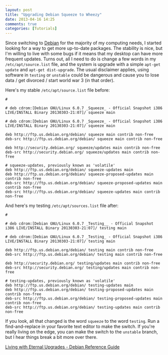 ```yaml
---
layout: post
title: "Upgrading Debian Squeeze to Wheezy"
date: 2013-04-16 14:25
comments: true
categories: [Tutorials]
---
```


Since switching to [Debian](http://samurailink3.com/blog/2013/04/14/distribution-pilgrimage/) for the majority of my computing needs, I started looking for a way to get more up-to-date packages. The stability is nice, but I'm willing to live with some bugs if it means that my desktop can have more frequent updates. Turns out, all I need to do is change a few words in my `/etc/apt/source.list` file, and the system is upgrade with a simple `apt-get update` and `apt-get dist-upgrade`. The usual disclaimer applies, using software in `testing` or `unstable` could be dangerous and cause you to lose data / get divorced / start world war 3 (in that order).

Here's my stable `/etc/apt/source.list` file before:

```
#

# deb cdrom:[Debian GNU/Linux 6.0.7 _Squeeze_ - Official Snapshot i386 LIVE/INSTALL Binary 20130303-21:07]/ squeeze main

# deb cdrom:[Debian GNU/Linux 6.0.7 _Squeeze_ - Official Snapshot i386 LIVE/INSTALL Binary 20130303-21:07]/ squeeze main

deb http://ftp.us.debian.org/debian/ squeeze main contrib non-free
deb-src http://ftp.us.debian.org/debian/ squeeze main contrib non-free

deb http://security.debian.org/ squeeze/updates main contrib non-free
deb-src http://security.debian.org/ squeeze/updates main contrib non-free

# squeeze-updates, previously known as 'volatile'
deb http://ftp.us.debian.org/debian/ squeeze-updates main
deb http://ftp.us.debian.org/debian/ squeeze-proposed-updates main contrib non-free
deb-src http://ftp.us.debian.org/debian/ squeeze-proposed-updates main contrib non-free
deb-src http://ftp.us.debian.org/debian/ squeeze-updates main contrib non-free
```

And here's my testing `/etc/apt/sources.list` file after:

```
#

# deb cdrom:[Debian GNU/Linux 6.0.7 _Testing__ - Official Snapshot i386 LIVE/INSTALL Binary 20130303-21:07]/ testing main

# deb cdrom:[Debian GNU/Linux 6.0.7 _Testing_ - Official Snapshot i386 LIVE/INSTALL Binary 20130303-21:07]/ testing main

deb http://ftp.us.debian.org/debian/ testing main contrib non-free
deb-src http://ftp.us.debian.org/debian/ testing main contrib non-free

deb http://security.debian.org/ testing/updates main contrib non-free
deb-src http://security.debian.org/ testing/updates main contrib non-free

# testing-updates, previously known as 'volatile'
deb http://ftp.us.debian.org/debian/ testing-updates main
deb http://ftp.us.debian.org/debian/ testing-proposed-updates main contrib non-free
deb-src http://ftp.us.debian.org/debian/ testing-proposed-updates main contrib non-free
deb-src http://ftp.us.debian.org/debian/ testing-updates main contrib non-free
```

If you look, all that changed is the word `squeeze` to the word `testing`. Run a find-and-replace in your favorite text editor to make the switch. If you're really living on the edge, you can make the switch to the `unstable` branch, but I hear things break a bit more over there.

[Living with Eternal Upgrades - Debian Reference Guide](http://www.debian.org/doc/manuals/debian-reference/ch02.en.html#_life_with_eternal_upgrades)
